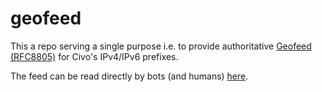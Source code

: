 # geofeed

This a repo serving a single purpose i.e. to provide authoritative [Geofeed (RFC8805)](https://datatracker.ietf.org/doc/html/rfc8805) for Civo's IPv4/IPv6 prefixes.

The feed can be read directly by bots (and humans) [here](https://raw.githubusercontent.com/civo/geofeed/master/civo-geofeed.csv).
